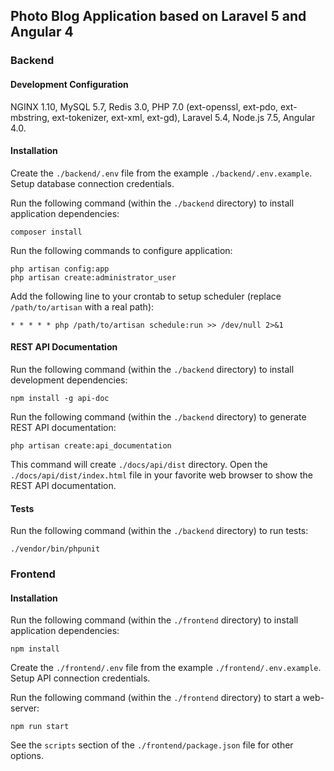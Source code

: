 ## Photo Blog Application based on Laravel 5 and Angular 4

### Backend

#### Development Configuration

NGINX 1.10, MySQL 5.7, Redis 3.0, PHP 7.0 (ext-openssl, ext-pdo, ext-mbstring, ext-tokenizer, ext-xml, ext-gd), Laravel 5.4, Node.js 7.5, Angular 4.0.

#### Installation

Create the `./backend/.env` file from the example `./backend/.env.example`. Setup database connection credentials.

Run the following command (within the `./backend` directory) to install application dependencies:

```
composer install
```

Run the following commands to configure application:

```
php artisan config:app
php artisan create:administrator_user
```

Add the following line to your crontab to setup scheduler (replace `/path/to/artisan` with a real path):

```
* * * * * php /path/to/artisan schedule:run >> /dev/null 2>&1
```

#### REST API Documentation

Run the following command (within the `./backend` directory) to install development dependencies:

```
npm install -g api-doc
```

Run the following command (within the `./backend` directory) to generate REST API documentation:

```
php artisan create:api_documentation
```

This command will create `./docs/api/dist` directory. Open the `./docs/api/dist/index.html` file in your favorite web browser to show the REST API documentation.

#### Tests

Run the following command (within the `./backend` directory) to run tests:

```
./vendor/bin/phpunit
```

### Frontend

#### Installation

Run the following command (within the `./frontend` directory) to install application dependencies:

```
npm install
```

Create the `./frontend/.env` file from the example `./frontend/.env.example`. Setup API connection credentials.

Run the following command (within the `./frontend` directory) to start a web-server:

```
npm run start
```
See the `scripts` section of the `./frontend/package.json` file for other options.
